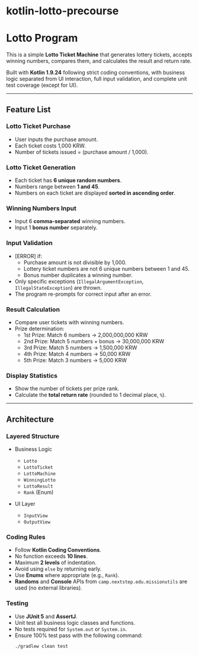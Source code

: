 # kotlin-lotto-precourse

# Lotto Program

This is a simple **Lotto Ticket Machine** that generates lottery tickets, accepts winning numbers, compares them, and calculates the result and return rate.

Built with **Kotlin 1.9.24** following strict coding conventions, with business logic separated from UI interaction, full input validation, and complete unit test coverage (except for UI).

---

## Feature List

### Lotto Ticket Purchase

- User inputs the purchase amount.
- Each ticket costs 1,000 KRW.
- Number of tickets issued = (purchase amount / 1,000).

### Lotto Ticket Generation

- Each ticket has **6 unique random numbers**.
- Numbers range between **1 and 45**.
- Numbers on each ticket are displayed **sorted in ascending order**.

### Winning Numbers Input

- Input 6 **comma-separated** winning numbers.
- Input 1 **bonus number** separately.

### Input Validation

- [ERROR] if:
  - Purchase amount is not divisible by 1,000.
  - Lottery ticket numbers are not 6 unique numbers between 1 and 45.
  - Bonus number duplicates a winning number.
- Only specific exceptions (`IllegalArgumentException`, `IllegalStateException`) are thrown.
- The program re-prompts for correct input after an error.

### Result Calculation

- Compare user tickets with winning numbers.
- Prize determination:
  - 1st Prize: Match 6 numbers → 2,000,000,000 KRW
  - 2nd Prize: Match 5 numbers + bonus → 30,000,000 KRW
  - 3rd Prize: Match 5 numbers → 1,500,000 KRW
  - 4th Prize: Match 4 numbers → 50,000 KRW
  - 5th Prize: Match 3 numbers → 5,000 KRW

### Display Statistics

- Show the number of tickets per prize rank.
- Calculate the **total return rate** (rounded to 1 decimal place, `%`).

---

## Architecture

### Layered Structure

- Business Logic

  - `Lotto`
  - `LottoTicket`
  - `LottoMachine`
  - `WinningLotto`
  - `LottoResult`
  - `Rank` (Enum)

- UI Layer
  - `InputView`
  - `OutputView`

### Coding Rules

- Follow **Kotlin Coding Conventions**.
- No function exceeds **10 lines**.
- Maximum **2 levels** of indentation.
- Avoid using `else` by returning early.
- Use **Enums** where appropriate (e.g., `Rank`).
- **Randoms** and **Console** APIs from `camp.nextstep.edu.missionutils` are used (no external libraries).

### Testing

- Use **JUnit 5** and **AssertJ**.
- Unit test all business logic classes and functions.
- No tests required for `System.out` or `System.in`.
- Ensure 100% test pass with the following command:
  ```bash
  ./gradlew clean test
  ```
